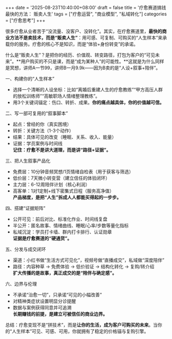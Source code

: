 +++
date = '2025-08-23T10:40:00+08:00'
draft = false
title = '疗愈赛道搞钱最快的方法： 贩卖人生'
tags = ["疗愈运营", "商业模型", "私域转化"]
categories = ["疗愈思考"]
+++

很多疗愈从业者苦于“没流量、没客户、没转化”。其实，在疗愈赛道里，**最快的商业方法不是卖技术，而是“贩卖人生”**：用可感、可复制、可购买的“人生样本”来承载你的服务。疗愈的核心不是知识，而是“体验+身份转变”的承诺。

什么是“贩卖人生”？是把你的经历、价值观、转变路径，打包为客户的“可见未来”。**用户购买的不只是课，而是“成为某种人”的可能性。**这就是为什么同样是冥想，讲师A一节99，讲师B一月9.9k——因为B卖的是“人设+叙事+陪伴”。

一、构建你的“人生样本”
- 选择一个清晰的人设坐标：比如“离婚后重建人生的疗愈教练”“甲方高压人群的放松训练师”“高敏职场人情绪整理教练”。
- 用3个关键词锚定：伤口、转折、成果。**你的痛点越具体，你的价值越可信。**

二、写一部可复用的“叙事脚本”
- 起点：曾经的你（真实困境）
- 转折：关键方法（1-3个动作）
- 结果：具体可见的改变（睡眠、关系、收入、能量）
- 证据：学员案例与时间线  
**记住：疗愈不是讲大道理，而是讲“路径+证据”。**

三、把人生叙事产品化
- 免费层：10分钟音频冥想/1页情绪自检表（用于获客与筛选）
- 低价层：7天微小转变营（建立信任的体验闭环）
- 主力层：6-12周陪伴计划（核心利润）
- 高客单：1对1定制+线下密集式日程（服务高净值）  
**产品梯度，是把“人生”拆成人人都能买得起的一步步。**

四、搭建“证据矩阵”
- 公开可见：前后对比、标准化作业、时间线复盘
- 半公开：匿名故事、情绪曲线、睡眠/心率/步数等量化指标
- 私域沉淀：学员打卡墙、群内打卡排行、认证勋章  
**证据是疗愈赛道的“硬通货”。**

五、分发与成交闭环
- 渠道：小红书做“生活方式可见化”，视频号做“直播成交”，私域做“深度陪伴”
- 路径：内容种草 → 免费体验 → 低价验证 → 结构化转化 → 复购/转介绍  
**扩大传播的是故事，真正成交的是“陪伴与确定感”。**

六、边界与伦理
- 不承诺“治愈一切”，只承诺“可见的小幅改善”
- 对精神类症状设置明显分诊提醒
- 数据与案例获得同意并可追溯  
**长期赚钱的前提，是建立可被信任的商业边界。**

总结：疗愈变现不是“拼技术”，而是**让你的生活，成为客户可购买的未来**。当你的“人生样本”可见、可感、可用，你就拥有了稳定的价格锚与复购引擎。